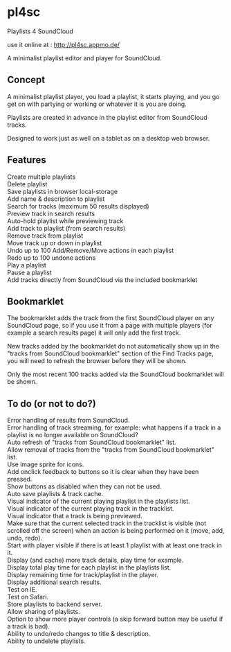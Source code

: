 pl4sc
=====

Playlists 4 SoundCloud

use it online at : http://pl4sc.appmo.de/

A minimalist playlist editor and player for SoundCloud.

Concept
--------------------------------

A minimalist playlist player, you load a playlist, it starts playing, and you go get on with partying or working or whatever it is you are doing.

Playlists are created in advance in the playlist editor from SoundCloud tracks.

Designed to work just as well on a tablet as on a desktop web browser.

Features
--------------------------------

Create multiple playlists  
Delete playlist  
Save playlists in browser local-storage  
Add name & description to playlist  
Search for tracks (maximum 50 results displayed)  
Preview track in search results  
Auto-hold playlist while previewing track  
Add track to playlist (from search results)  
Remove track from playlist  
Move track up or down in playlist  
Undo up to 100 Add/Remove/Move actions in each playlist  
Redo up to 100 undone actions  
Play a playlist  
Pause a playlist  
Add tracks directly from SoundCloud via the included bookmarklet  

Bookmarklet
--------------------------------

The bookmarklet adds the track from the first SoundCloud player on any SoundCloud  page, so if you use it from a page with multiple players (for example a search results page) it will only add the first track.

New tracks added by the bookmarklet do not automatically show up in the "tracks from SoundCloud bookmarklet" section of the Find Tracks page, you will need to refresh the browser before they will be shown.

Only the most recent 100 tracks added via the SoundCloud bookmarklet will be shown.

To do (or not to do?)
--------------------------------

Error handling of results from SoundCloud.  
Error handling of track streaming, for example: what happens if a track in a playlist is no longer available on SoundCloud?  
Auto refresh of "tracks from SoundCloud bookmarklet" list.  
Allow removal of tracks from the "tracks from SoundCloud bookmarklet" list.  
Use image sprite for icons.  
Add onclick feedback to buttons so it is clear when they have been pressed.  
Show buttons as disabled when they can not be used.  
Auto save playlists & track cache.  
Visual indicator of the current playing playlist in the playlists list.  
Visual indicator of the current playing track in the tracklist.  
Visual indicator that a track is being previewed.  
Make sure that the current selected track in the tracklist is visible (not scrolled off the screen) when an action is being performed on it (move, add, undo, redo).  
Start with player visible if there is at least 1 playlist with at least one track in it.  
Display (and cache) more track details, play time for example.  
Display total play time for each playlist in the playlists list.  
Display remaining time for track/playlist in the player.  
Display additional search results.  
Test on IE.  
Test on Safari.  
Store playlists to backend server.  
Allow sharing of playlists.  
Option to show more player controls (a skip forward button may be useful if a track is bad).  
Ability to undo/redo changes to title & description.  
Ability to undelete playlists.  
